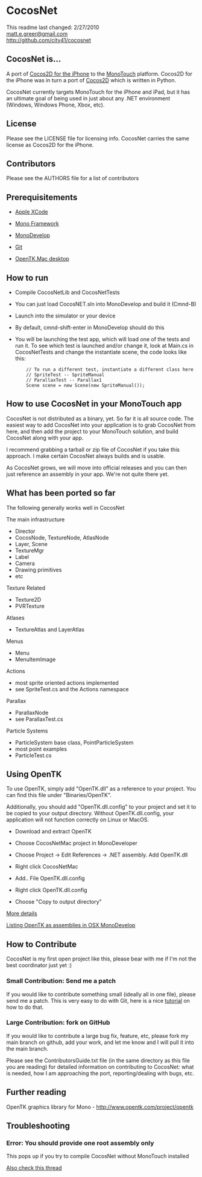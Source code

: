 # CocosNet #
This readme last changed: 2/27/2010  
matt.e.greer@gmail.com  
http://github.com/city41/cocosnet  

## CocosNet is... #
A port of [Cocos2D for the iPhone](http://www.cocos2d-iphone.org) to the [MonoTouch](http://monotouch.net) platform. Cocos2D for the iPhone was in turn a port of [Cocos2D](http://www.cocos2d.org) which is written in Python.

CocosNet currently targets MonoTouch for the iPhone and iPad, but it has an ultimate goal of being used in just about any .NET environment (Windows, Windows Phone, Xbox, etc).

## License ##
Please see the LICENSE file for licensing info. CocosNet carries the same license as Cocos2D for the iPhone.

## Contributors ##
Please see the AUTHORS file for a list of contributors

## Prerequisitements ##

* [Apple XCode](http://developer.apple.com/)

* [Mono Framework](http://www.go-mono.com/mono-downloads/download.html)

* [MonoDevelop](http://monodevelop.com/download)

* [Git](http://www.macports.org)

* [OpenTK,Mac desktop](http://www.opentk.com/files/download-opentk.html)

## How to run ##
* Compile CocosNetLib and CocosNetTests
* You can just load CocosNET.sln into MonoDevelop and build it (Cmnd-B)
* Launch into the simulator or your device
* By default, cmnd-shift-enter in MonoDevelop should do this
* You will be launching the test app, which will load one of the tests and run it.
 To see which test is launched and/or change it, look at Main.cs in CocosNetTests and change the instantiate scene, the code looks like this:
  

          // To run a different test, instantiate a different class here  
          // SpriteTest -- SpriteManual  
          // ParallaxTest -- Parallax1  
          Scene scene = new Scene(new SpriteManual());

## How to use CocosNet in your MonoTouch app ##
CocosNet is not distributed as a binary, yet. So far it is all source code. The easiest way to add CocosNet into your application is to grab CocosNet from here, and then add the project to your MonoTouch solution, and build CocosNet along with your app.  
  
I recommend grabbing a tarball or zip file of CocosNet if you take this approach. I make certain CocosNet always builds and is usable.  
  
As CocosNet grows, we will move into official releases and you can then just reference an assembly in your app. We're not quite there yet.

## What has been ported so far ##
The following generally works well in CocosNet

The main infrastructure  
  
* Director
* CocosNode, TextureNode, AtlasNode
* Layer, Scene
* TextureMgr
* Label
* Camera
* Drawing primitives
* etc
  
Texture Related  

* Texture2D  
* PVRTexture  
  
Atlases  

* TextureAtlas and LayerAtlas  
  
Menus  

* Menu  
* MenuItemImage  
  
Actions  

* most sprite oriented actions implemented  
* see SpriteTest.cs and the Actions namespace  
  
Parallax  

* ParallaxNode  
* see ParallaxTest.cs  
  
Particle Systems  

* ParticleSystem base class, PointParticleSystem  
* most point examples  
* ParticleTest.cs  

## Using OpenTK ##

To use OpenTK, simply add "OpenTK.dll" as a reference to your project. You can find this file under "Binaries/OpenTK".

Additionally, you should add "OpenTK.dll.config" to your project and set it to be copied to your output directory. Without OpenTK.dll.config, your application will not function correctly on Linux or MacOS.

* Download and extract OpenTK

* Choose CocosNetMac project in MonoDeveloper

* Choose Project -> Edit References -> .NET assembly. Add OpenTK.dll

* Right click CocosNetMac

* Add.. File OpenTK.dll.config

* Right click OpenTK.dll.config

* Choose "Copy to output directory"

[More details](http://www.opentk.com/doc)

[Listing OpenTK as assemblies in OSX MonoDevelop](http://www.thebinaryidiot.com/archives/2010/09/26/monodevelop-mysql-connector-reference/)

## How to Contribute ##
CocosNet is my first open project like this, please bear with me if I'm not the best coordinator just yet :)

### Small Contribution: Send me a patch ###
If you would like to contribute something small (ideally all in one file), please send me a patch. This is very easy to do with Git, here is a nice [tutorial](http://ariejan.net/2009/10/26/how-to-create-and-apply-a-patch-with-git/) on how to do that.

### Large Contribution: fork on GitHub ###
If you would like to contribute a large bug fix, feature, etc, please fork my main branch on github, add your work, and let me know and I will pull it into the main branch.

Please see the ContributorsGuide.txt file (in the same directory as this file you are reading) for detailed information on contributing to CocosNet: what is needed, how I am approaching the port, reporting/dealing with bugs, etc.

## Further reading ##

OpenTK graphics library for Mono - http://www.opentk.com/project/opentk

## Troubleshooting ##

### Error: You should provide one root assembly only ###

This pops up if you try to compile CocosNet without MonoTouch installed

[Also check this thread](http://forums.monotouch.net/yaf_postst985.aspx)




